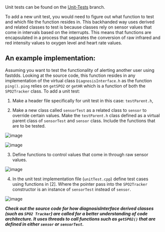 Unit tests can be found on the [Unit-Tests](https://github.com/2468513H/VigiSense/tree/Unit-Tests) branch.

To add a new unit test, you would need to figure out what function to test and which file the function resides in. This backhanded way uses derived and related classes to test is because classes rely on sensor values that come in intervals based on the interrupts. This means that functions are encapsulated in a process that separates the conversion of raw infrared and red intensity values to oxygen level and heart rate values. 

## An example implementation:

Assuming you want to test the functionality of alerting another user using fastdds. Looking at the source code, this function resides in any implementation of the virtual class `DiagnosisInterface.h` as the function `ping()`. `ping` relies on `getSPO2` or `getHR` which is a function of both the `SPO2Tracker` class. To add a unit test:

1. Make a header file specifically for unit test in this case: `testParent.h`, 

2. Make a new class called `sensorTest` as a related class to `sensor` to override certain values. Make the `testParent.h` class defined as a virtual parent class of `sensorTest` and `sensor` class. Include the functions that are to be tested.

![image](https://github.com/2468513H/VigiSense/assets/77401199/eb7b14dc-a864-4fef-b581-2f0720c5db58)


![image](https://github.com/2468513H/VigiSense/assets/77401199/c7ed8618-1474-4968-b653-bee35b103eae)

3. Define functions to control values that come in through raw sensor values. 

![image](https://github.com/2468513H/VigiSense/assets/77401199/2db06daa-d6f6-46e8-a870-a7592c0d4d35)

4. In the unit test implementation file (`unitTest.cpp`) define test cases using functions in [2]. Where the pointer pass into the `SPO2Tracker` constructor is an instance of `sensorTest` instead of `sensor`. 

![image](https://github.com/2468513H/VigiSense/assets/77401199/a773dd88-9672-476a-aa2c-2ff2a21013c8)

_**Check out the source code for how diagnosisInterface derived classes (such as `SPO2 Tracker`) are called for a better understanding of code architecture. It uses threads to call functions such as `getSPO2()` that are defined in either `sensor` or `sensorTest`.**_
